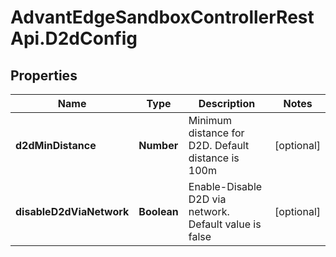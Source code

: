 # AdvantEdgeSandboxControllerRestApi.D2dConfig

## Properties
Name | Type | Description | Notes
------------ | ------------- | ------------- | -------------
**d2dMinDistance** | **Number** | Minimum distance for D2D. Default distance is 100m | [optional] 
**disableD2dViaNetwork** | **Boolean** | Enable-Disable D2D via network. Default value is false | [optional] 


